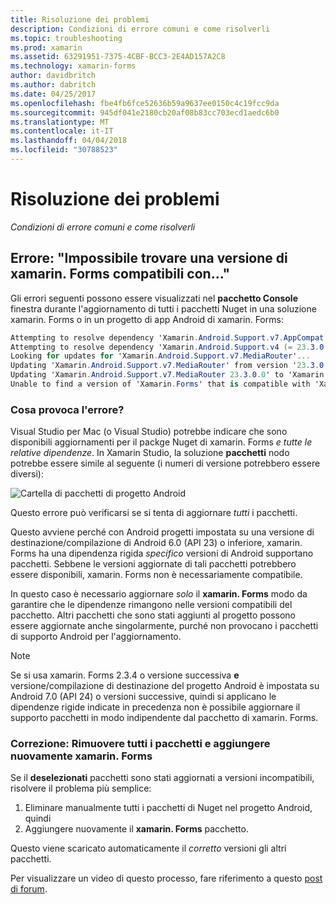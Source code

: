 ```yaml
---
title: Risoluzione dei problemi
description: Condizioni di errore comuni e come risolverli
ms.topic: troubleshooting
ms.prod: xamarin
ms.assetid: 63291951-7375-4CBF-BCC3-2E4AD157A2C8
ms.technology: xamarin-forms
author: davidbritch
ms.author: dabritch
ms.date: 04/25/2017
ms.openlocfilehash: fbe4fb6fce52636b59a9637ee0150c4c19fcc9da
ms.sourcegitcommit: 945df041e2180cb20af08b83cc703ecd1aedc6b0
ms.translationtype: MT
ms.contentlocale: it-IT
ms.lasthandoff: 04/04/2018
ms.locfileid: "30788523"
---
```

# <a name="troubleshooting"></a>Risoluzione dei problemi

_Condizioni di errore comuni e come risolverli_

## <a name="error-unable-to-find-a-version-of-xamarinforms-compatible-with"></a>Errore: "Impossibile trovare una versione di xamarin. Forms compatibili con..."

Gli errori seguenti possono essere visualizzati nel **pacchetto Console** finestra durante l'aggiornamento di tutti i pacchetti Nuget in una soluzione xamarin. Forms o in un progetto di app Android di xamarin. Forms:

```csharp
Attempting to resolve dependency 'Xamarin.Android.Support.v7.AppCompat (= 23.3.0.0)'.
Attempting to resolve dependency 'Xamarin.Android.Support.v4 (= 23.3.0.0)'.
Looking for updates for 'Xamarin.Android.Support.v7.MediaRouter'...
Updating 'Xamarin.Android.Support.v7.MediaRouter' from version '23.3.0.0' to '23.3.1.0' in project 'Todo.Droid'.
Updating 'Xamarin.Android.Support.v7.MediaRouter 23.3.0.0' to 'Xamarin.Android.Support.v7.MediaRouter 23.3.1.0' failed.
Unable to find a version of 'Xamarin.Forms' that is compatible with 'Xamarin.Android.Support.v7.MediaRouter 23.3.0.0'.
```

### <a name="what-causes-this-error"></a>Cosa provoca l'errore?

Visual Studio per Mac (o Visual Studio) potrebbe indicare che sono disponibili aggiornamenti per il packge Nuget di xamarin. Forms *e tutte le relative dipendenze*. In Xamarin Studio, la soluzione **pacchetti** nodo potrebbe essere simile al seguente (i numeri di versione potrebbero essere diversi):

![](images/updates-available.png "Cartella di pacchetti di progetto Android")

Questo errore può verificarsi se si tenta di aggiornare _tutti_ i pacchetti.

Questo avviene perché con Android progetti impostata su una versione di destinazione/compilazione di Android 6.0 (API 23) o inferiore, xamarin. Forms ha una dipendenza rigida *specifico* versioni di Android supportano pacchetti. Sebbene le versioni aggiornate di tali pacchetti potrebbero essere disponibili, xamarin. Forms non è necessariamente compatibile.

In questo caso è necessario aggiornare _solo_ il **xamarin. Forms** modo da garantire che le dipendenze rimangono nelle versioni compatibili del pacchetto. Altri pacchetti che sono stati aggiunti al progetto possono essere aggiornate anche singolarmente, purché non provocano i pacchetti di supporto Android per l'aggiornamento.


> [!NOTE]
> Se si usa xamarin. Forms 2.3.4 o versione successiva **e** versione/compilazione di destinazione del progetto Android è impostata su Android 7.0 (API 24) o versioni successive, quindi si applicano le dipendenze rigide indicate in precedenza non è possibile aggiornare il supporto pacchetti in modo indipendente dal pacchetto di xamarin. Forms.


### <a name="fix-remove-all-packages-and-re-add-xamarinforms"></a>Correzione: Rimuovere tutti i pacchetti e aggiungere nuovamente xamarin. Forms

Se il **deselezionati** pacchetti sono stati aggiornati a versioni incompatibili, risolvere il problema più semplice:

1. Eliminare manualmente tutti i pacchetti di Nuget nel progetto Android, quindi
2. Aggiungere nuovamente il **xamarin. Forms** pacchetto.

Questo viene scaricato automaticamente il *corretto* versioni gli altri pacchetti.

Per visualizzare un video di questo processo, fare riferimento a questo [post di forum](https://forums.xamarin.com/discussion/comment/170012/#Comment_170012).
